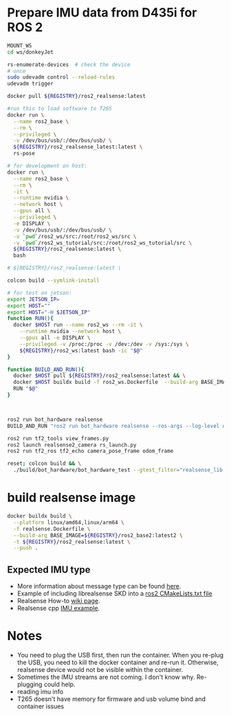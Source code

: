 # Prepare IMU data from D435i for ROS 2

```bash
MOUNT_WS
cd ws/donkeyJet

rs-enumerate-devices  # check the device
# once
sudo udevadm control --reload-rules
udevadm trigger

docker pull ${REGISTRY}/ros2_realsense:latest

#run this to load software to T265
docker run \
  --name ros2_base \
  --rm \
  --privileged \
  -v /dev/bus/usb/:/dev/bus/usb/ \
  ${REGISTRY}/ros2_realsense_latest:latest \
  rs-pose

# for development on host:
docker run \
  --name ros2_base \
  --rm \
  -it \
  --runtime nvidia \
  --network host \
  --gpus all \
  --privileged \
  -e DISPLAY \
  -v /dev/bus/usb/:/dev/bus/usb/ \
  -v `pwd`/ros2_ws/src:/root/ros2_ws/src \
  -v `pwd`/ros2_ws_tutorial/src:/root/ros2_ws_tutorial/src \
  ${REGISTRY}/ros2_realsense:latest \
  bash 

# ${REGISTRY}/ros2_realsense:latest \

colcon build --symlink-install

# for test on jetson:
export JETSON_IP=
export HOST=""
export HOST="-H $JETSON_IP"
function RUN(){
  docker $HOST run --name ros2_ws --rm -it \
    --runtime nvidia --network host \
    --gpus all -e DISPLAY \
    --privileged -v /proc:/proc -v /dev:/dev -v /sys:/sys \
    ${REGISTRY}/ros2_ws:latest bash -ic "$@"
}

function BUILD_AND_RUN(){
  docker $HOST pull ${REGISTRY}/ros2_realsense:latest && \
  docker $HOST buildx build -f ros2_ws.Dockerfile  --build-arg BASE_IMAGE=${REGISTRY}/ros2_realsense:latest   -t ${REGISTRY}/ros2_ws:latest . && \
  RUN "$@"
}



ros2 run bot_hardware realsense
BUILD_AND_RUN "ros2 run bot_hardware realsense --ros-args --log-level debug" # --ros-args --log-level debug

ros2 run tf2_tools view_frames.py
ros2 launch realsense2_camera rs_launch.py
ros2 run tf2_ros tf2_echo camera_pose_frame odom_frame

reset; colcon build && \
  ./build/bot_hardware/bot_hardware_test --gtest_filter="realsense_lib.*"
```

# build realsense image
```bash
docker buildx build \
  --platform linux/amd64,linux/arm64 \
  -f realsense.Dockerfile \
  --build-arg BASE_IMAGE=${REGISTRY}/ros2_base2:latest2 \
  -t ${REGISTRY}/ros2_realsense:latest \
  --push .
```

## Expected IMU type

- More information about message type can be found [here](https://docs.ros2.org/foxy/api/nav_msgs/msg/Odometry.html).
- Example of including librealsense SKD into a [ros2 CMakeLists.txt file](https://github.com/IntelRealSense/realsense-ros/blob/ros2-development/realsense2_camera/CMakeLists.txt)
- Realsense How-to [wiki page](https://github.com/IntelRealSense/librealsense/wiki/API-How-To).
- Realsense cpp [IMU example](https://github.com/GruffyPuffy/imutest/blob/master/imutest.cpp).


# Notes

- You need to plug the USB first, then run the container. When you re-plug the USB, you need to kill the docker container and re-run it. Otherwise, realsense device would not be visible within the container.
- Sometimes the IMU streams are not coming. I don't know why. Re-plugging could help.
- reading imu info
- T265 doesn't have memory for firmware and usb volume bind and container issues
